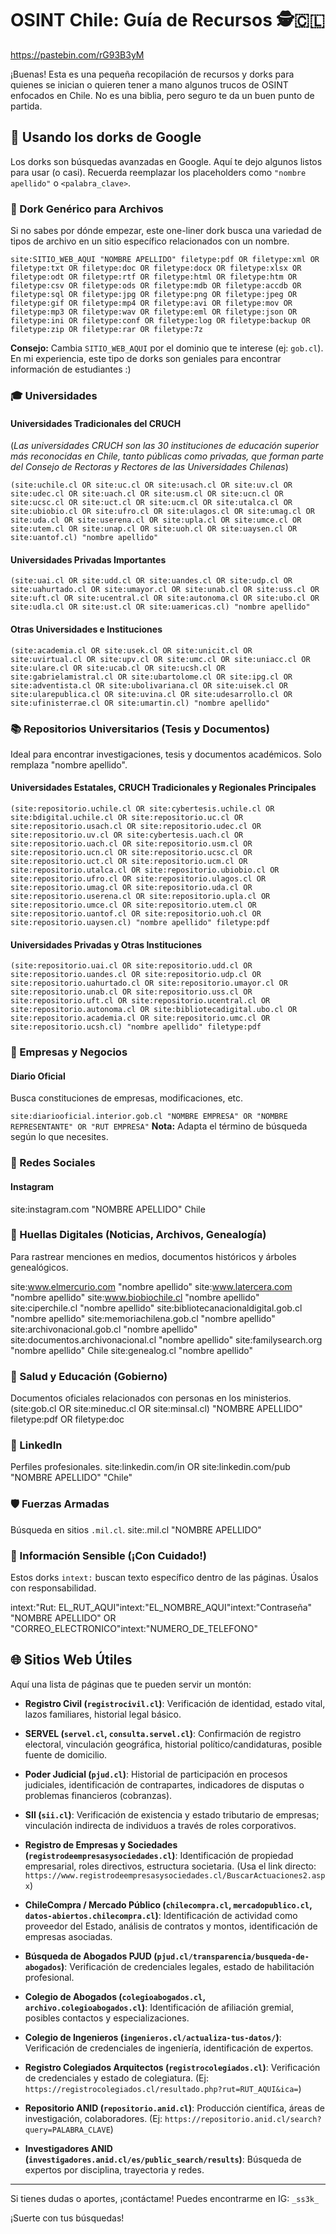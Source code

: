 # OSINT Chile: Guía de Recursos 🕵️🇨🇱

https://pastebin.com/rG93B3yM

¡Buenas! Esta es una pequeña recopilación de recursos y dorks para quienes se inician o quieren tener a mano algunos trucos de OSINT enfocados en Chile. No es una biblia, pero seguro te da un buen punto de partida.

## 🎯 Usando los dorks de Google

Los dorks son búsquedas avanzadas en Google. Aquí te dejo algunos listos para usar (o casi). Recuerda reemplazar los placeholders como `"nombre apellido"` o `<palabra_clave>`.

### 📄 Dork Genérico para Archivos

Si no sabes por dónde empezar, este one-liner dork busca una variedad de tipos de archivo en un sitio específico relacionados con un nombre.

`site:SITIO_WEB_AQUI "NOMBRE APELLIDO" filetype:pdf OR filetype:xml OR filetype:txt OR filetype:doc OR filetype:docx OR filetype:xlsx OR filetype:odt OR filetype:rtf OR filetype:html OR filetype:htm OR filetype:csv OR filetype:ods OR filetype:mdb OR filetype:accdb OR filetype:sql OR filetype:jpg OR filetype:png OR filetype:jpeg OR filetype:gif OR filetype:mp4 OR filetype:avi OR filetype:mov OR filetype:mp3 OR filetype:wav OR filetype:eml OR filetype:json OR filetype:ini OR filetype:conf OR filetype:log OR filetype:backup OR filetype:zip OR filetype:rar OR filetype:7z` 

**Consejo:** 
Cambia `SITIO_WEB_AQUI` por el dominio que te interese (ej: `gob.cl`). En mi experiencia, este tipo de dorks son geniales para encontrar información de estudiantes :)

### 🎓 Universidades

#### Universidades Tradicionales del CRUCH
(_Las universidades CRUCH son las 30 instituciones de educación superior más reconocidas en Chile, tanto públicas como privadas, que forman parte del Consejo de Rectoras y Rectores de las Universidades Chilenas_)

`(site:uchile.cl OR site:uc.cl OR site:usach.cl OR site:uv.cl OR site:udec.cl OR site:uach.cl OR site:usm.cl OR site:ucn.cl OR site:ucsc.cl OR site:uct.cl OR site:ucm.cl OR site:utalca.cl OR site:ubiobio.cl OR site:ufro.cl OR site:ulagos.cl OR site:umag.cl OR site:uda.cl OR site:userena.cl OR site:upla.cl OR site:umce.cl OR site:utem.cl OR site:unap.cl OR site:uoh.cl OR site:uaysen.cl OR site:uantof.cl) "nombre apellido"`

#### Universidades Privadas Importantes
`(site:uai.cl OR site:udd.cl OR site:uandes.cl OR site:udp.cl OR site:uahurtado.cl OR site:umayor.cl OR site:unab.cl OR site:uss.cl OR site:uft.cl OR site:ucentral.cl OR site:autonoma.cl OR site:ubo.cl OR site:udla.cl OR site:ust.cl OR site:uamericas.cl) "nombre apellido"`

#### Otras Universidades e Instituciones
`(site:academia.cl OR site:usek.cl OR site:unicit.cl OR site:uvirtual.cl OR site:upv.cl OR site:umc.cl OR site:uniacc.cl OR site:ulare.cl OR site:ucab.cl OR site:ucsh.cl OR site:gabrielamistral.cl OR site:ubartolome.cl OR site:ipg.cl OR site:adventista.cl OR site:ubolivariana.cl OR site:uisek.cl OR site:ularepublica.cl OR site:uvina.cl OR site:udesarrollo.cl OR site:ufinisterrae.cl OR site:umartin.cl) "nombre apellido"`

### 📚 Repositorios Universitarios (Tesis y Documentos)

Ideal para encontrar investigaciones, tesis y documentos académicos. Solo remplaza "nombre apellido".

#### Universidades Estatales, CRUCH Tradicionales y Regionales Principales
`(site:repositorio.uchile.cl OR site:cybertesis.uchile.cl OR site:bdigital.uchile.cl OR site:repositorio.uc.cl OR site:repositorio.usach.cl OR site:repositorio.udec.cl OR site:repositorio.uv.cl OR site:cybertesis.uach.cl OR site:repositorio.uach.cl OR site:repositorio.usm.cl OR site:repositorio.ucn.cl OR site:repositorio.ucsc.cl OR site:repositorio.uct.cl OR site:repositorio.ucm.cl OR site:repositorio.utalca.cl OR site:repositorio.ubiobio.cl OR site:repositorio.ufro.cl OR site:repositorio.ulagos.cl OR site:repositorio.umag.cl OR site:repositorio.uda.cl OR site:repositorio.userena.cl OR site:repositorio.upla.cl OR site:repositorio.umce.cl OR site:repositorio.utem.cl OR site:repositorio.uantof.cl OR site:repositorio.uoh.cl OR site:repositorio.uaysen.cl) "nombre apellido" filetype:pdf`

#### Universidades Privadas y Otras Instituciones
`(site:repositorio.uai.cl OR site:repositorio.udd.cl OR site:repositorio.uandes.cl OR site:repositorio.udp.cl OR site:repositorio.uahurtado.cl OR site:repositorio.umayor.cl OR site:repositorio.unab.cl OR site:repositorio.uss.cl OR site:repositorio.uft.cl OR site:repositorio.ucentral.cl OR site:repositorio.autonoma.cl OR site:bibliotecadigital.ubo.cl OR site:repositorio.academia.cl OR site:repositorio.umc.cl OR site:repositorio.ucsh.cl) "nombre apellido" filetype:pdf`

### 🏢 Empresas y Negocios

#### Diario Oficial
Busca constituciones de empresas, modificaciones, etc.

`site:diariooficial.interior.gob.cl "NOMBRE EMPRESA" OR "NOMBRE REPRESENTANTE" OR "RUT EMPRESA"`
**Nota:** Adapta el término de búsqueda según lo que necesites.


### 📸 Redes Sociales

#### Instagram
site:instagram.com "NOMBRE APELLIDO" Chile
### 👣 Huellas Digitales (Noticias, Archivos, Genealogía)

Para rastrear menciones en medios, documentos históricos y árboles genealógicos.

site:www.elmercurio.com "nombre apellido"
site:www.latercera.com "nombre apellido"
site:www.biobiochile.cl "nombre apellido"
site:ciperchile.cl "nombre apellido"
site:bibliotecanacionaldigital.gob.cl "nombre apellido"
site:memoriachilena.gob.cl "nombre apellido"
site:archivonacional.gob.cl "nombre apellido"
site:documentos.archivonacional.cl "nombre apellido"
site:familysearch.org "nombre apellido" Chile
site:genealog.cl "nombre apellido"

### 🏥 Salud y Educación (Gobierno)

Documentos oficiales relacionados con personas en los ministerios.
(site:gob.cl OR site:mineduc.cl OR site:minsal.cl) "NOMBRE APELLIDO" filetype:pdf OR filetype:doc
### 💼 LinkedIn

Perfiles profesionales.
site:linkedin.com/in OR site:linkedin.com/pub "NOMBRE APELLIDO" "Chile"
### 🛡️ Fuerzas Armadas

Búsqueda en sitios `.mil.cl`.
site:.mil.cl "NOMBRE APELLIDO"
### 🤫 Información Sensible (¡Con Cuidado!)

Estos dorks `intext:` buscan texto específico dentro de las páginas. Úsalos con responsabilidad.

intext:"Rut: EL_RUT_AQUI"intext:"EL_NOMBRE_AQUI"intext:"Contraseña" "NOMBRE APELLIDO" OR "CORREO_ELECTRONICO"intext:"NUMERO_DE_TELEFONO"
## 🌐 Sitios Web Útiles

Aquí una lista de páginas que te pueden servir un montón:

* **Registro Civil (`registrocivil.cl`)**: Verificación de identidad, estado vital, lazos familiares, historial legal básico.

* **SERVEL (`servel.cl`, `consulta.servel.cl`)**: Confirmación de registro electoral, vinculación geográfica, historial político/candidaturas, posible fuente de domicilio.
  
* **Poder Judicial (`pjud.cl`)**: Historial de participación en procesos judiciales, identificación de contrapartes, indicadores de disputas o problemas financieros (cobranzas).
  
* **SII (`sii.cl`)**: Verificación de existencia y estado tributario de empresas; vinculación indirecta de individuos a través de roles corporativos.
  
* **Registro de Empresas y Sociedades (`registrodeempresasysociedades.cl`)**: Identificación de propiedad empresarial, roles directivos, estructura societaria. (Usa el link directo: `https://www.registrodeempresasysociedades.cl/BuscarActuaciones2.aspx`)
  
* **ChileCompra / Mercado Público (`chilecompra.cl`, `mercadopublico.cl`, `datos-abiertos.chilecompra.cl`)**: Identificación de actividad como proveedor del Estado, análisis de contratos y montos, identificación de empresas asociadas.
  
* **Búsqueda de Abogados PJUD (`pjud.cl/transparencia/busqueda-de-abogados`)**: Verificación de credenciales legales, estado de habilitación profesional.
  
* **Colegio de Abogados (`colegioabogados.cl`, `archivo.colegioabogados.cl`)**: Identificación de afiliación gremial, posibles contactos y especializaciones.
  
* **Colegio de Ingenieros (`ingenieros.cl/actualiza-tus-datos/`)**: Verificación de credenciales de ingeniería, identificación de expertos.
  
* **Registro Colegiados Arquitectos (`registrocolegiados.cl`)**: Verificación de credenciales y estado de colegiatura. (Ej: `https://registrocolegiados.cl/resultado.php?rut=RUT_AQUI&ica=`)
  
* **Repositorio ANID (`repositorio.anid.cl`)**: Producción científica, áreas de investigación, colaboradores. (Ej: `https://repositorio.anid.cl/search?query=PALABRA_CLAVE`)
  
* **Investigadores ANID (`investigadores.anid.cl/es/public_search/results`)**: Búsqueda de expertos por disciplina, trayectoria y redes.

---

Si tienes dudas o aportes, ¡contáctame! Puedes encontrarme en IG: `_ss3k_`

¡Suerte con tus búsquedas!
